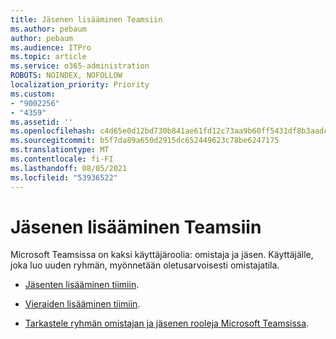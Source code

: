 ```yaml
---
title: Jäsenen lisääminen Teamsiin
ms.author: pebaum
author: pebaum
ms.audience: ITPro
ms.topic: article
ms.service: o365-administration
ROBOTS: NOINDEX, NOFOLLOW
localization_priority: Priority
ms.custom:
- "9002256"
- "4359"
ms.assetid: ''
ms.openlocfilehash: c4d65e0d12bd730b841ae61fd12c73aa9b60ff5431df8b3aadc9c5cead6d71f6
ms.sourcegitcommit: b5f7da89a650d2915dc652449623c78be6247175
ms.translationtype: MT
ms.contentlocale: fi-FI
ms.lasthandoff: 08/05/2021
ms.locfileid: "53936522"
---
```

# <a name="add-a-member-to-teams"></a>Jäsenen lisääminen Teamsiin

Microsoft Teamsissa on kaksi käyttäjäroolia: omistaja ja jäsen. Käyttäjälle, joka luo uuden ryhmän, myönnetään oletusarvoisesti omistajatila.

- [Jäsenten lisääminen tiimiin](https://support.office.com/article/add-members-to-a-team-in-teams-aff2249d-b456-4bc3-81e7-52327b6b38e9).

- [Vieraiden lisääminen tiimiin](https://support.office.com/article/Add-guests-to-a-team-in-Teams-fccb4fa6-f864-4508-bdde-256e7384a14f).

- [Tarkastele ryhmän omistajan ja jäsenen rooleja Microsoft Teamsissa](https://docs.microsoft.com/microsoftteams/assign-roles-permissions).
